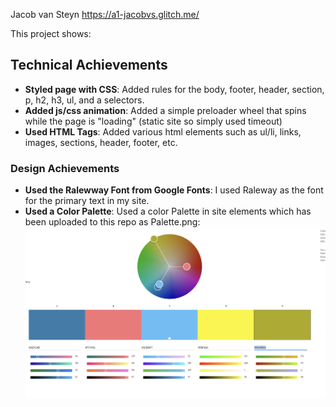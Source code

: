 Jacob van Steyn
https://a1-jacobvs.glitch.me/

This project shows:

## Technical Achievements
- **Styled page with CSS**: Added rules for the body, footer, header, section, p, h2, h3, ul, and a selectors.
- **Added js/css animation**: Added a simple preloader wheel that spins while the page is "loading" (static site so simply used timeout)
- **Used HTML Tags**: Added various html elements such as ul/li, links, images, sections, header, footer, etc.

### Design Achievements
- **Used the Ralewway Font from Google Fonts**: I used Raleway as the font for the primary text in my site.
- **Used a Color Palette**: Used a color Palette in site elements which has been uploaded to this repo as Palette.png: ![Palette.png](Palette.png)